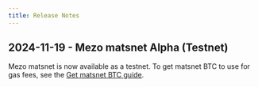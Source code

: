 ```yaml
---
title: Release Notes
---
```


## 2024-11-19 - Mezo matsnet Alpha (Testnet)

Mezo matsnet is now available as a testnet. To get matsnet BTC to use for gas fees, see the [Get matsnet BTC guide](../getting-started/mezo-matsnet-alpha-testnet/stack-matsnet-btc.md).
